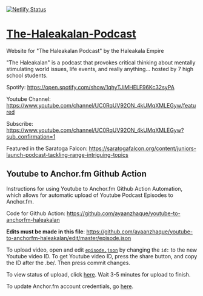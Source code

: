 [![Netlify Status](https://api.netlify.com/api/v1/badges/b32dac90-12bd-4a6d-ac9c-bd70d0039be7/deploy-status)](https://app.netlify.com/sites/thehaleakalan/deploys)

# [The-Haleakalan-Podcast](http://thehaleakalan.tech)
Website for "The Haleakalan Podcast" by the Haleakala Empire

"The Haleakalan" is a podcast that provokes critical thinking about mentally stimulating world issues, life events, and really anything... hosted by 7 high school students.

Spotify: https://open.spotify.com/show/1qhyTJiMHELF96Kc32syPA

Youtube Channel: https://www.youtube.com/channel/UC0RqUV92ON_4kUMqXMLEGyw/featured

Subscribe: https://www.youtube.com/channel/UC0RqUV92ON_4kUMqXMLEGyw?sub_confirmation=1

Featured in the Saratoga Falcon: https://saratogafalcon.org/content/juniors-launch-podcast-tackling-range-intriguing-topics

## Youtube to Anchor.fm Github Action

Instructions for using Youtube to Anchor.fm Github Action Automation, which allows for automatic upload of Youtube Podcast Episodes to Anchor.fm.

Code for Github Action: https://github.com/ayaanzhaque/youtube-to-anchorfm-haleakalan

**Edits must be made in this file**: https://github.com/ayaanzhaque/youtube-to-anchorfm-haleakalan/edit/master/episode.json

To upload video, open and edit [`episode.json`](https://github.com/ayaanzhaque/youtube-to-anchorfm-haleakalan/edit/master/episode.json) by changing the `id:` to the new Youtube video ID. To get Youtube video ID, press the share button, and copy the ID after the .be/. Then press commit changes.

To view status of upload, click [here](https://github.com/ayaanzhaque/youtube-to-anchorfm-haleakalan/actions). Wait 3-5 minutes for upload to finish. 

To update Anchor.fm account credentials, go [here](https://github.com/ayaanzhaque/youtube-to-anchorfm-haleakalan/settings/secrets/actions). 
